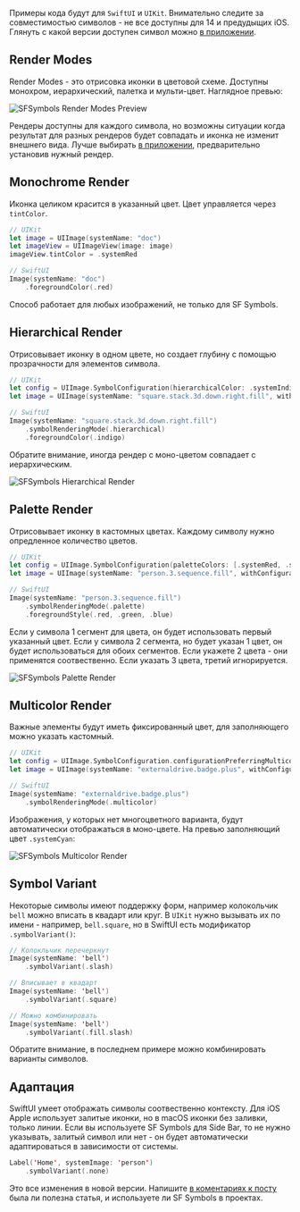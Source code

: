 Примеры кода будут для `SwiftUI` и `UIKit`. Внимательно следите за совместимостью символов - не все доступны для 14 и предудыщих iOS. Глянуть с какой версии доступен символ можно [в приложении](https://developer.apple.com/sf-symbols/).

## Render Modes

Render Modes - это отрисовка иконки в цветовой схеме. Доступны монохром, иерархический, палетка и мульти-цвет. Наглядное превью:

![SFSymbols Render Modes Preview](https://cdn.ivanvorobei.by/websites/sparrowcode.io/sf-symbols-3/render-modes-preview.jpg)

Рендеры доступны для каждого символа, но возможны ситуации когда результат для разных рендеров будет совпадать и иконка не изменит внешнего вида. Лучше выбирать [в приложении](https://developer.apple.com/sf-symbols/), предварительно установив нужный рендер.

## Monochrome Render

Иконка целиком красится в указанный цвет. Цвет управляется через `tintColor`.

```swift
// UIKit
let image = UIImage(systemName: "doc")
let imageView = UIImageView(image: image)
imageView.tintColor = .systemRed

// SwiftUI
Image(systemName: "doc")
    .foregroundColor(.red)
```

Способ работает для любых изображений, не только для SF Symbols.

## Hierarchical Render

Отрисовывает иконку в одном цвете, но создает глубину с помощью прозрачности для элементов символа.

```swift
// UIKit
let config = UIImage.SymbolConfiguration(hierarchicalColor: .systemIndigo)
let image = UIImage(systemName: "square.stack.3d.down.right.fill", withConfiguration: config)

// SwiftUI
Image(systemName: "square.stack.3d.down.right.fill")
    .symbolRenderingMode(.hierarchical)
    .foregroundColor(.indigo)
```

Обратите внимание, иногда рендер с моно-цветом совпадает с иерархическим.

![SFSymbols Hierarchical Render](https://cdn.ivanvorobei.by/websites/sparrowcode.io/sf-symbols-3/hierarchical-render.jpg)

## Palette Render

Отрисовывает иконку в кастомных цветах. Каждому символу нужно опредленное количество цветов.

```swift
// UIKit
let config = UIImage.SymbolConfiguration(paletteColors: [.systemRed, .systemGreen, .systemBlue])
let image = UIImage(systemName: "person.3.sequence.fill", withConfiguration: config)

// SwiftUI
Image(systemName: "person.3.sequence.fill")
    .symbolRenderingMode(.palette)
    .foregroundStyle(.red, .green, .blue)
```

Если у символа 1 сегмент для цвета, он будет использовать первый указанный цвет. Если у символа 2 сегмента, но будет указан 1 цвет, он будет использоваться для обоих сегментов. Если укажете 2 цвета - они применятся соотвественно. Если указать 3 цвета, третий игнорируется.

![SFSymbols Palette Render](https://cdn.ivanvorobei.by/websites/sparrowcode.io/sf-symbols-3/palette-render.jpg)

## Multicolor Render

Важные элементы будут иметь фиксированный цвет, для заполняющего можно указать кастомный.

```swift
// UIKit
let config = UIImage.SymbolConfiguration.configurationPreferringMulticolor()
let image = UIImage(systemName: "externaldrive.badge.plus", withConfiguration: config)

// SwiftUI
Image(systemName: "externaldrive.badge.plus")
    .symbolRenderingMode(.multicolor)
```

Изображения, у которых нет многоцветного варианта, будут автоматически отображаться в моно-цвете. На превью заполняющий цвет `.systemCyan`:

![SFSymbols Multicolor Render](https://cdn.ivanvorobei.by/websites/sparrowcode.io/sf-symbols-3/multicolor-render.jpg)

## Symbol Variant

Некоторые символы имеют поддержку форм, например колокольчик `bell` можно вписать в квадарт или круг. В `UIKit` нужно вызывать их по имени - например, `bell.square`, но в SwiftUI есть модификатор `.symbolVariant()`:

```swift
// Колокльчик перечеркнут
Image(systemName: 'bell')
    .symbolVariant(.slash)

// Вписывает в квадарт
Image(systemName: 'bell')
    .symbolVariant(.square)

// Можно комбинировать
Image(systemName: 'bell')
    .symbolVariant(.fill.slash)
```

Обратите внимание, в последнем примере можно комбинировать варианты символов.

## Адаптация

SwiftUI умеет отображать символы соотвественно контексту. Для iOS Apple использует залитые иконки, но в macOS иконки без заливки, только линии. Если вы используете SF Symbols для Side Bar, то не нужно указывать, залитый символ или нет - он будет автоматически адаптироваться в зависимости от системы.

```swift
Label('Home', systemImage: 'person')
    .symbolVariant(.none)
```

Это все изменения в новой версии. Напишите [в коментариях к посту](https://t.me/sparrowcode/82) была ли полезна статья, и используете ли SF Symbols в проектах.

